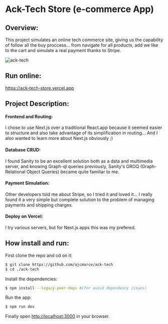 # Ack-Tech Store (e-commerce App)
## Overview:

This project simulates an online tech commerce site, giving us the capability of follow all the buy proccess... from navigate for all products, add we like to the cart and simulate a real payment thanks to Stripe.

![ack-tech](https://user-images.githubusercontent.com/85290842/195070652-bdae6057-a45a-4e00-a0f1-8cb2d0eaa28a.png)

## Run online:
https://ack-tech-store.vercel.app

## Project Description:
#### Frontend and Routing:
  I chose to use Next.js over a traditional React.app because it seemed easier to structure and also take advantage of its simplification in routing... And I also wanted to learn more about Next.js obviously ;) 
#### Database CRUD:
I found Sanity to be an excellent solution both as a data and multimedia server, and knowing Graph-ql queries previously, Sanity's GROQ (Graph-Relational Object Queries) became quite familiar to me.
#### Payment Simulation:
Other developers told me about Stripe, so I tried it and loved it... I really found it a very simple but complete solution to the problem of managing payments and shipping charges.
#### Deploy on Vercel:
I try various servers, but for Next.js apps this was my prefered.

## How install and run:
First clone the repo and cd on it:
```bash
$ git clone https://github.com/ajcmarce/ack-tech
$ cd ./ack-tech
```
Install the dependencies:
```bash
$ npm install --legacy-peer-deps #(for avoid dependency issues)
```
Run the app:
```bash
$ npm run dev
```
Finally open [http://localhost:3000](http://localhost:3000) in your browser.
